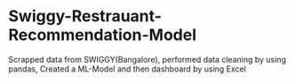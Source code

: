 # Swiggy-Restrauant-Recommendation-Model
Scrapped data from SWIGGY(Bangalore), performed data cleaning by using pandas, Created a ML-Model and then dashboard by using Excel

